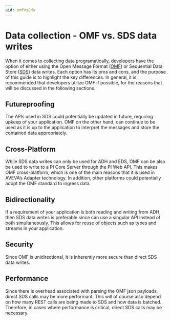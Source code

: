 ```yaml
---
uid: omfVsSds
---
```


# Data collection - OMF vs. SDS data writes

When it comes to collecting data programatically, developers have the option of either using the Open Message Format ([OMF](https://docs.osisoft.com/bundle/omf/page/index.html)) or Sequential Data Store ([SDS](https://osisoft-prod.zoominsoftware.io/bundle/ocs/page/developer-guide/sequential-data-store-dev/sds-write-data.html)) data writes. Each option has its pros and cons, and the purpose of this guide is to highlight the key differences. In general, it is recommended that developers utilize OMF if possible, for the reasons that will be discussed in the following sections.
## Futureproofing
The APIs used in SDS could potentially be updated in future, requiring upkeep of your application. OMF on the other hand, can continue to be used as it is up to the application to interpret the messages and store the contained data appropriately.

## Cross-Platform
While SDS data writes can only be used for ADH and EDS, OMF can be also be used to write to a PI Core Server through the PI Web API. This makes OMF cross-platform, which is one of the main reasons that it is used in AVEVA’s Adapter technology. In addition, other platforms could potentially adopt the OMF standard to ingress data. 

## Bidirectionality
If a requirement of your application is both reading and writing from ADH, then SDS data writes is preferable since can use a singular API instead of both simultaneously. This allows for reuse of objects such as types and streams in your application.

## Security
Since OMF is unidirectional, it is inherently more secure than direct SDS data writes. 

## Performance

Since there is overhead associated with parsing the OMF json payloads, direct SDS calls may be more performant. This will of course also depend on how many REST calls are being made to SDS and how data is batched. Therefore, in cases where performance is critical, direct SDS calls may be necessary. 
